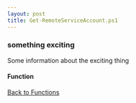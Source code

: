 ```yaml
---
layout: post
title: Get-RemoteServiceAccount.ps1
---
```


### something exciting

Some information about the exciting thing

#### Function

<script src="https://gist-it.appspot.com/github.com/BanterBoy/scripts-blog/blob/master/PowerShell/functions/activeDirectory/Get-RemoteServiceAccount.ps1"></script>

<a href="/menu/_pages/functions.html">Back to Functions</a>
